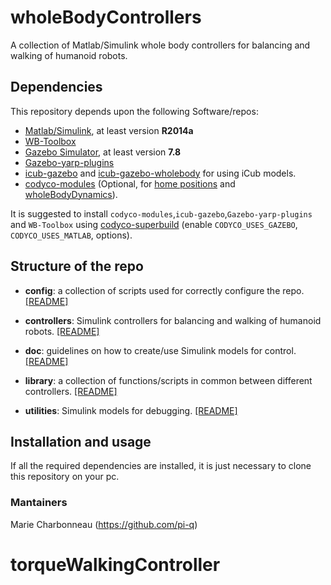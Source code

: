 # wholeBodyControllers

A collection of Matlab/Simulink whole body controllers for balancing and walking of humanoid robots. 

## Dependencies

This repository depends upon the following Software/repos:

- [Matlab/Simulink](https://it.mathworks.com/products/matlab.html), at least version **R2014a**
- [WB-Toolbox](https://github.com/robotology/WB-Toolbox)
- [Gazebo Simulator](http://gazebosim.org/), at least version **7.8**
- [Gazebo-yarp-plugins](https://github.com/robotology/gazebo-yarp-plugins)
- [icub-gazebo](https://github.com/robotology/icub-gazebo) and [icub-gazebo-wholebody](https://github.com/robotology-playground/icub-gazebo-wholebody) for using iCub models.
- [codyco-modules](https://github.com/robotology/codyco-superbuild) (Optional, for [home positions](https://github.com/robotology/codyco-modules/tree/master/src/modules/torqueBalancing/app/robots) and [wholeBodyDynamics](https://github.com/robotology/codyco-modules/tree/master/src/devices/wholeBodyDynamics)).

It is suggested to install `codyco-modules`,`icub-gazebo`,`Gazebo-yarp-plugins` and `WB-Toolbox` using [codyco-superbuild](https://github.com/robotology/codyco-superbuild) (enable `CODYCO_USES_GAZEBO`, `CODYCO_USES_MATLAB`, options).

## Structure of the repo

- **config**: a collection of scripts used for correctly configure the repo. [[README]](config/README.md)

- **controllers**: Simulink controllers for balancing and walking of humanoid robots. [[README]](controllers/README.md)

- **doc**: guidelines on how to create/use Simulink models for control. [[README]](doc/README.md)

- **library**: a collection of functions/scripts in common between different controllers. [[README]](master/library)

- **utilities**: Simulink models for debugging. [[README]](utilities/README.md)

## Installation and usage

If all the required dependencies are installed, it is just necessary to clone this repository on your pc.

### Mantainers

Marie Charbonneau (https://github.com/pi-q)

# torqueWalkingController
